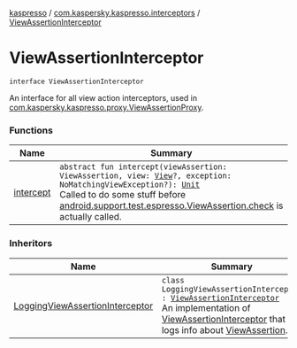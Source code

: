 [kaspresso](../../index.md) / [com.kaspersky.kaspresso.interceptors](../index.md) / [ViewAssertionInterceptor](./index.md)

# ViewAssertionInterceptor

`interface ViewAssertionInterceptor`

An interface for all view action interceptors, used in [com.kaspersky.kaspresso.proxy.ViewAssertionProxy](../../com.kaspersky.kaspresso.proxy/-view-assertion-proxy/index.md).

### Functions

| Name | Summary |
|---|---|
| [intercept](intercept.md) | `abstract fun intercept(viewAssertion: ViewAssertion, view: `[`View`](https://developer.android.com/reference/android/view/View.html)`?, exception: NoMatchingViewException?): `[`Unit`](https://kotlinlang.org/api/latest/jvm/stdlib/kotlin/-unit/index.html)<br>Called to do some stuff before [android.support.test.espresso.ViewAssertion.check](#) is actually called. |

### Inheritors

| Name | Summary |
|---|---|
| [LoggingViewAssertionInterceptor](../../com.kaspersky.kaspresso.interceptors.impl.logging/-logging-view-assertion-interceptor/index.md) | `class LoggingViewAssertionInterceptor : `[`ViewAssertionInterceptor`](./index.md)<br>An implementation of [ViewAssertionInterceptor](./index.md) that logs info about [ViewAssertion](#). |
